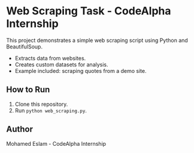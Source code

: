 # Web Scraping Task - CodeAlpha Internship

This project demonstrates a simple web scraping script using Python and BeautifulSoup.
- Extracts data from websites.
- Creates custom datasets for analysis.
- Example included: scraping quotes from a demo site.

## How to Run
1. Clone this repository.
2. Run `python web_scraping.py`.

## Author
Mohamed Eslam - CodeAlpha Internship

